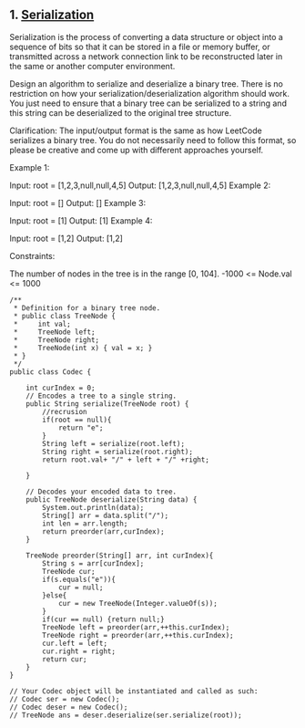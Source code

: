 ## 1. [Serialization](https://leetcode.com/problems/serialize-and-deserialize-binary-tree/) 
Serialization is the process of converting a data structure or object into a sequence of bits so that it can be stored in a file or memory buffer, or transmitted across a network connection link to be reconstructed later in the same or another computer environment.

Design an algorithm to serialize and deserialize a binary tree. There is no restriction on how your serialization/deserialization algorithm should work. You just need to ensure that a binary tree can be serialized to a string and this string can be deserialized to the original tree structure.

Clarification: The input/output format is the same as how LeetCode serializes a binary tree. You do not necessarily need to follow this format, so please be creative and come up with different approaches yourself.

Example 1:


Input: root = [1,2,3,null,null,4,5]
Output: [1,2,3,null,null,4,5]
Example 2:

Input: root = []
Output: []
Example 3:

Input: root = [1]
Output: [1]
Example 4:

Input: root = [1,2]
Output: [1,2]

Constraints:

The number of nodes in the tree is in the range [0, 104].
-1000 <= Node.val <= 1000

```
/**
 * Definition for a binary tree node.
 * public class TreeNode {
 *     int val;
 *     TreeNode left;
 *     TreeNode right;
 *     TreeNode(int x) { val = x; }
 * }
 */
public class Codec {

    int curIndex = 0;
    // Encodes a tree to a single string.
    public String serialize(TreeNode root) {
        //recrusion
        if(root == null){
            return "e";
        }
        String left = serialize(root.left);
        String right = serialize(root.right);
        return root.val+ "/" + left + "/" +right;
        
    }

    // Decodes your encoded data to tree.
    public TreeNode deserialize(String data) {
        System.out.println(data);
        String[] arr = data.split("/");
        int len = arr.length;
        return preorder(arr,curIndex);
    }
    
    TreeNode preorder(String[] arr, int curIndex){
        String s = arr[curIndex];
        TreeNode cur;
        if(s.equals("e")){
            cur = null;
        }else{
            cur = new TreeNode(Integer.valueOf(s));
        }
        if(cur == null) {return null;}
        TreeNode left = preorder(arr,++this.curIndex);
        TreeNode right = preorder(arr,++this.curIndex);
        cur.left = left;
        cur.right = right;
        return cur;
    }
}

// Your Codec object will be instantiated and called as such:
// Codec ser = new Codec();
// Codec deser = new Codec();
// TreeNode ans = deser.deserialize(ser.serialize(root));
```
